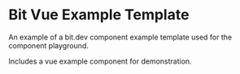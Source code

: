 # Bit Vue Example Template

An example of a bit.dev component example template used for the component playground.

Includes a vue example component for demonstration.